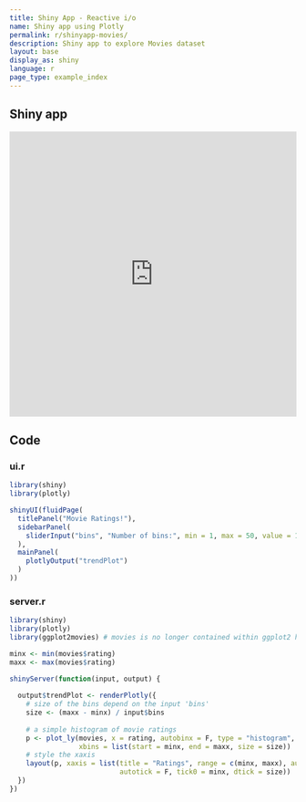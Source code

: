 ```yaml
---
title: Shiny App - Reactive i/o
name: Shiny app using Plotly
permalink: r/shinyapp-movies/
description: Shiny app to explore Movies dataset
layout: base
display_as: shiny
language: r
page_type: example_index
---
```

## Shiny app

<iframe src="https://plotly.shinyapps.io/Movies/" width="100%" height= "500" scrolling="no" seamless="seamless" style="border: none"></iframe>

## Code
### ui.r
```r
library(shiny)
library(plotly)

shinyUI(fluidPage(
  titlePanel("Movie Ratings!"),
  sidebarPanel(
    sliderInput("bins", "Number of bins:", min = 1, max = 50, value = 10)
  ),
  mainPanel(
    plotlyOutput("trendPlot")
  )
))
```

### server.r
```r
library(shiny)
library(plotly)
library(ggplot2movies) # movies is no longer contained within ggplot2 https://cran.r-project.org/web/packages/ggplot2movies/index.html

minx <- min(movies$rating)
maxx <- max(movies$rating)

shinyServer(function(input, output) {
  
  output$trendPlot <- renderPlotly({
    # size of the bins depend on the input 'bins'
    size <- (maxx - minx) / input$bins
    
    # a simple histogram of movie ratings
    p <- plot_ly(movies, x = rating, autobinx = F, type = "histogram",
                 xbins = list(start = minx, end = maxx, size = size))
    # style the xaxis
    layout(p, xaxis = list(title = "Ratings", range = c(minx, maxx), autorange = F,
                           autotick = F, tick0 = minx, dtick = size))
  })
})
```

